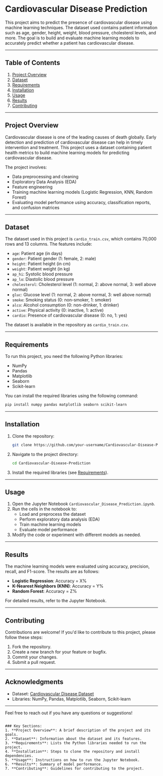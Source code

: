 # Cardiovascular Disease Prediction

This project aims to predict the presence of cardiovascular disease using machine learning techniques. The dataset used contains patient information such as age, gender, height, weight, blood pressure, cholesterol levels, and more. The goal is to build and evaluate machine learning models to accurately predict whether a patient has cardiovascular disease.

---

## Table of Contents
1. [Project Overview](#project-overview)
2. [Dataset](#dataset)
3. [Requirements](#requirements)
4. [Installation](#installation)
5. [Usage](#usage)
6. [Results](#results)
7. [Contributing](#contributing)

---

## Project Overview
Cardiovascular disease is one of the leading causes of death globally. Early detection and prediction of cardiovascular disease can help in timely intervention and treatment. This project uses a dataset containing patient health metrics to build machine learning models for predicting cardiovascular disease.

The project involves:
- Data preprocessing and cleaning
- Exploratory Data Analysis (EDA)
- Feature engineering
- Training machine learning models (Logistic Regression, KNN, Random Forest)
- Evaluating model performance using accuracy, classification reports, and confusion matrices

---

## Dataset
The dataset used in this project is `cardio_train.csv`, which contains 70,000 rows and 13 columns. The features include:
- `age`: Patient age (in days)
- `gender`: Patient gender (1: female, 2: male)
- `height`: Patient height (in cm)
- `weight`: Patient weight (in kg)
- `ap_hi`: Systolic blood pressure
- `ap_lo`: Diastolic blood pressure
- `cholesterol`: Cholesterol level (1: normal, 2: above normal, 3: well above normal)
- `gluc`: Glucose level (1: normal, 2: above normal, 3: well above normal)
- `smoke`: Smoking status (0: non-smoker, 1: smoker)
- `alco`: Alcohol consumption (0: non-drinker, 1: drinker)
- `active`: Physical activity (0: inactive, 1: active)
- `cardio`: Presence of cardiovascular disease (0: no, 1: yes)

The dataset is available in the repository as `cardio_train.csv`.

---

## Requirements
To run this project, you need the following Python libraries:
- NumPy
- Pandas
- Matplotlib
- Seaborn
- Scikit-learn

You can install the required libraries using the following command:
```bash
pip install numpy pandas matplotlib seaborn scikit-learn
```

---

## Installation
1. Clone the repository:
   ```bash
   git clone https://github.com/your-username/Cardiovascular-Disease-Prediction.git
   ```
2. Navigate to the project directory:
   ```bash
   cd Cardiovascular-Disease-Prediction
   ```
3. Install the required libraries (see [Requirements](#requirements)).

---

## Usage
1. Open the Jupyter Notebook `Cardiovascular_Disease_Prediction.ipynb`.
2. Run the cells in the notebook to:
   - Load and preprocess the dataset
   - Perform exploratory data analysis (EDA)
   - Train machine learning models
   - Evaluate model performance
3. Modify the code or experiment with different models as needed.

---

## Results
The machine learning models were evaluated using accuracy, precision, recall, and F1-score. The results are as follows:
- **Logistic Regression**: Accuracy = X%
- **K-Nearest Neighbors (KNN)**: Accuracy = Y%
- **Random Forest**: Accuracy = Z%

For detailed results, refer to the Jupyter Notebook.

---

## Contributing
Contributions are welcome! If you'd like to contribute to this project, please follow these steps:
1. Fork the repository.
2. Create a new branch for your feature or bugfix.
3. Commit your changes.
4. Submit a pull request.

---

## Acknowledgments
- Dataset: [Cardiovascular Disease Dataset](https://www.kaggle.com/datasets/sulianova/cardiovascular-disease-dataset)
- Libraries: NumPy, Pandas, Matplotlib, Seaborn, Scikit-learn

---

Feel free to reach out if you have any questions or suggestions!
```

### Key Sections:
1. **Project Overview**: A brief description of the project and its goals.
2. **Dataset**: Information about the dataset and its features.
3. **Requirements**: Lists the Python libraries needed to run the project.
4. **Installation**: Steps to clone the repository and install dependencies.
5. **Usage**: Instructions on how to run the Jupyter Notebook.
6. **Results**: Summary of model performance.
7. **Contributing**: Guidelines for contributing to the project.
